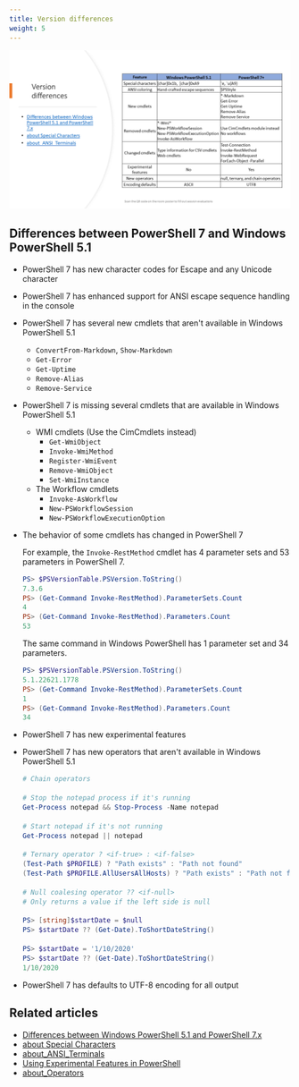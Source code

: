 ```yaml
---
title: Version differences
weight: 5
---
```

<!-- markdownlint-disable MD041 -->
![Version differences][01]

## Differences between PowerShell 7 and Windows PowerShell 5.1

- PowerShell 7 has new character codes for Escape and any Unicode character

- PowerShell 7 has enhanced support for ANSI escape sequence handling in the console

- PowerShell 7 has several new cmdlets that aren't available in Windows PowerShell 5.1
  - `ConvertFrom-Markdown`, `Show-Markdown`
  - `Get-Error`
  - `Get-Uptime`
  - `Remove-Alias`
  - `Remove-Service`

- PowerShell 7 is missing several cmdlets that are available in Windows PowerShell 5.1
  - WMI cmdlets (Use the CimCmdlets instead)
    - `Get-WmiObject`
    - `Invoke-WmiMethod`
    - `Register-WmiEvent`
    - `Remove-WmiObject`
    - `Set-WmiInstance`
  - The Workflow cmdlets
    - `Invoke-AsWorkflow`
    - `New-PSWorkflowSession`
    - `New-PSWorkflowExecutionOption`

- The behavior of some cmdlets has changed in PowerShell 7

  For example, the `Invoke-RestMethod` cmdlet has 4 parameter sets and 53 parameters in PowerShell
  7.

  ```powershell
  PS> $PSVersionTable.PSVersion.ToString()
  7.3.6
  PS> (Get-Command Invoke-RestMethod).ParameterSets.Count
  4
  PS> (Get-Command Invoke-RestMethod).Parameters.Count
  53
  ```

  The same command in Windows PowerShell has 1 parameter set and 34 parameters.

  ```powershell
  PS> $PSVersionTable.PSVersion.ToString()
  5.1.22621.1778
  PS> (Get-Command Invoke-RestMethod).ParameterSets.Count
  1
  PS> (Get-Command Invoke-RestMethod).Parameters.Count
  34
  ```

- PowerShell 7 has new experimental features

- PowerShell 7 has new operators that aren't available in Windows PowerShell 5.1

  ```powershell
  # Chain operators

  # Stop the notepad process if it's running
  Get-Process notepad && Stop-Process -Name notepad

  # Start notepad if it's not running
  Get-Process notepad || notepad

  # Ternary operator ? <if-true> : <if-false>
  (Test-Path $PROFILE) ? "Path exists" : "Path not found"
  (Test-Path $PROFILE.AllUsersAllHosts) ? "Path exists" : "Path not found"

  # Null coalesing operator ?? <if-null>
  # Only returns a value if the left side is null

  PS> [string]$startDate = $null
  PS> $startDate ?? (Get-Date).ToShortDateString()

  PS> $startDate = '1/10/2020'
  PS> $startDate ?? (Get-Date).ToShortDateString()
  1/10/2020
  ```

- PowerShell 7 has defaults to UTF-8 encoding for all output

## Related articles

- [Differences between Windows PowerShell 5.1 and PowerShell 7.x][06]
- [about Special Characters][04]
- [about_ANSI_Terminals][02]
- [Using Experimental Features in PowerShell][05]
- [about_Operators][03]

<!-- link references -->
[01]: ./Slide05.png
[02]: https://learn.microsoft.com/powershell/module/microsoft.powershell.core/about/about_ANSI_Terminals
[03]: https://learn.microsoft.com/powershell/module/microsoft.powershell.core/about/about_Operators
[04]: https://learn.microsoft.com/powershell/module/microsoft.powershell.core/about/about_special_characters
[05]: https://learn.microsoft.com/powershell/scripting/learn/experimental-features
[06]: https://learn.microsoft.com/powershell/scripting/whats-new/differences-from-windows-powershell

